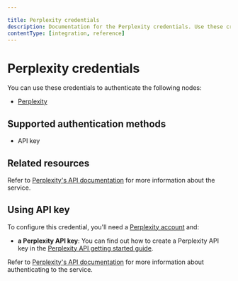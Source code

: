 ```yaml
---

title: Perplexity credentials
description: Documentation for the Perplexity credentials. Use these credentials to authenticate Perplexity in n8n, a workflow automation platform.
contentType: [integration, reference]
---
```


# Perplexity credentials

You can use these credentials to authenticate the following nodes:

* [Perplexity](/integrations/builtin/app-nodes/n8n-nodes-langchain.perplexity.md)

## Supported authentication methods

* API key

## Related resources

Refer to [Perplexity's API documentation](https://docs.perplexity.ai/api-reference/) for more information about the service.

## Using API key

To configure this credential, you'll need a [Perplexity account](https://www.perplexity.ai/account) and:

- **a Perplexity API key**: You can find out how to create a Perplexity API key in the [Perplexity API getting started guide](https://docs.perplexity.ai/guides/getting-started).

Refer to [Perplexity's API documentation](https://docs.perplexity.ai/) for more information about authenticating to the service.
